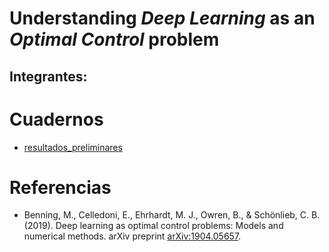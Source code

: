 # Understanding *Deep Learning* as an *Optimal Control* problem

Integrantes:
- 

# Cuadernos
- [resultados_preliminares](https://github.com/furrutiav/deep-learning-as-optimal-control/blob/main/01_resultados_preliminares.ipynb)

# Referencias
- Benning, M., Celledoni, E., Ehrhardt, M. J., Owren, B., & Schönlieb, C. B. (2019). Deep learning as optimal control problems: Models and numerical methods. arXiv preprint [arXiv:1904.05657](https://arxiv.org/abs/1904.05657).
